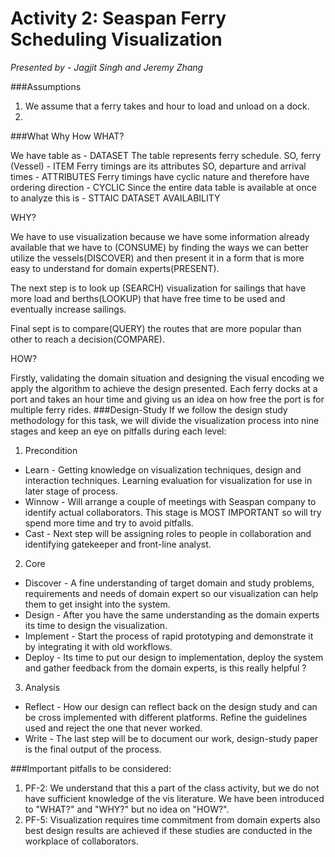 # Activity 2: Seaspan Ferry Scheduling Visualization
_Presented by - Jagjit Singh and Jeremy Zhang_

###Assumptions
1) We assume that a ferry takes and hour to load and unload on a dock.
2)
###What Why How
WHAT?

We have table as - DATASET
The table represents ferry schedule.
SO, ferry (Vessel) - ITEM
Ferry timings are its attributes
SO, departure and arrival times - ATTRIBUTES
Ferry timings have cyclic nature and therefore have ordering direction - CYCLIC
Since the entire data table is available at once to analyze this is - STTAIC DATASET AVAILABILITY

WHY?

We have to use visualization because we have some information already available that we have to (CONSUME) by finding the ways we can better utilize the vessels(DISCOVER) and then present it in a form that is more easy to understand for domain experts(PRESENT).

The next step is to look up (SEARCH) visualization for sailings that have more load and berths(LOOKUP) that have free time to be used and eventually increase sailings.

Final sept is to compare(QUERY) the routes that are more popular than other to reach a decision(COMPARE).

HOW?

Firstly, validating the domain situation and designing the visual encoding we apply the algorithm to achieve the design presented. Each ferry docks at a port and takes an hour time and giving us an idea on how free the port is for multiple ferry rides.
###Design-Study
If we follow the design study methodology for this task, we will divide the visualization process into nine stages and keep an eye on pitfalls during each level:
1. Precondition
* Learn - Getting knowledge on visualization techniques, design and interaction techniques. Learning evaluation for visualization for use in later stage of process.
* Winnow - Will arrange a couple of meetings with Seaspan company to identify actual collaborators. This stage is MOST IMPORTANT so will try spend more time and try to avoid pitfalls.
* Cast - Next step will be assigning roles to people in collaboration and identifying gatekeeper and front-line analyst.
2. Core
* Discover - A fine understanding of target domain and study problems, requirements and needs of domain expert so our visualization can help them to get insight into the system.
* Design - After you have the same understanding as the domain experts its time to design the visualization.
* Implement - Start the process of rapid prototyping and demonstrate it by integrating it with old workflows.
* Deploy - Its time to put our design to implementation, deploy the system and gather feedback from the domain experts, is this really helpful ?
3. Analysis
* Reflect - How our design can reflect back on the design study and can be cross implemented with different platforms. Refine the guidelines used and reject the one that never worked.
* Write - The last step will be to document our work, design-study paper is the final output of the process.

###Important pitfalls to be considered:
1) PF-2: We understand that this a part of the class activity, but we do not have sufficient knowledge of the vis literature. We have been introduced to "WHAT?" and "WHY?" but no idea on "HOW?".
2) PF-5: Visualization requires time commitment from domain experts also best design results are achieved if these studies are conducted in the workplace of collaborators.
